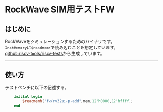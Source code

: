 # RockWave SIM用テストFW

## はじめに  

RockWaveをシミュレーションするためのバイナリです。  
`InstMemory`に`$readmemh`で読み込むことを想定しています。  
[github:riscv-tools/riscv-tests](https://github.com/riscv/riscv-tests)から生成しています。

---

## 使い方

テストベンチに以下の記述する。

```v
    initial begin
        $readmemh("fw/rv32ui-p-add",mem,12'h0000,12'hffff);
    end
```
